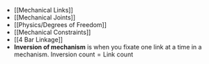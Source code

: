 - [[Mechanical Links]]
- [[Mechanical Joints]]
- [[Physics/Degrees of Freedom]]
- [[Mechanical Constraints]]
- [[4 Bar Linkage]]
- **Inversion of mechanism** is when you fixate one link at a time in a mechanism. $\text{Inversion count}=\text{Link count}$

